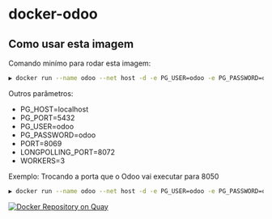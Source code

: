 # docker-odoo

Como usar esta imagem
---------------------

Comando minímo para rodar esta imagem:

```bash
▶ docker run --name odoo --net host -d -e PG_USER=odoo -e PG_PASSWORD=odoo trustcode/docker-odoo
```

Outros parâmetros:

* PG_HOST=localhost
* PG_PORT=5432
* PG_USER=odoo
* PG_PASSWORD=odoo
* PORT=8069
* LONGPOLLING_PORT=8072
* WORKERS=3

Exemplo: Trocando a porta que o Odoo vai executar para 8050

```bash
▶ docker run --name odoo --net host -d -e PG_USER=odoo -e PG_PASSWORD=odoo -e PORT=8050 trustcode/docker-odoo
```


[![Docker Repository on Quay](https://quay.io/repository/danimaribeiro/docker-odoo/status "Docker Repository on Quay")](https://quay.io/repository/danimaribeiro/docker-odoo)
